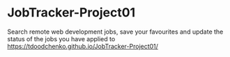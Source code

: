# JobTracker-Project01
Search remote web development jobs, save your favourites and update the status of the jobs you have applied to 
https://tdoodchenko.github.io/JobTracker-Project01/
